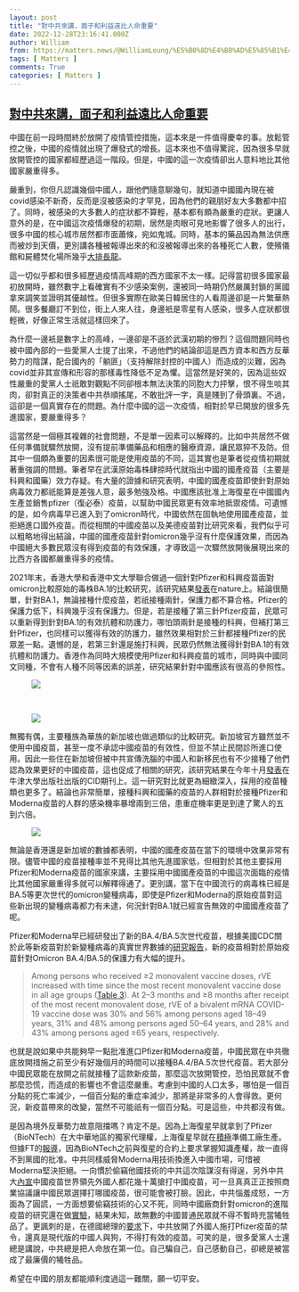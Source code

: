 ```yaml
---
layout: post
title: "對中共來講，面子和利益遠比人命重要"
date: 2022-12-28T23:16:41.000Z
author: William
from: https://matters.news/@WilliamLeung/%E5%B0%8D%E4%B8%AD%E5%85%B1%E4%BE%86%E8%AC%9B-%E9%9D%A2%E5%AD%90%E5%92%8C%E5%88%A9%E7%9B%8A%E9%81%A0%E6%AF%94%E4%BA%BA%E5%91%BD%E9%87%8D%E8%A6%81-bafybeigxd3f3debybjr2zbaoayf65mtuy7vaoqrttox7qzfa2xtupoafqu
tags: [ Matters ]
comments: True
categories: [ Matters ]
---
```

<!--1672269401000-->
[對中共來講，面子和利益遠比人命重要](https://matters.news/@WilliamLeung/%E5%B0%8D%E4%B8%AD%E5%85%B1%E4%BE%86%E8%AC%9B-%E9%9D%A2%E5%AD%90%E5%92%8C%E5%88%A9%E7%9B%8A%E9%81%A0%E6%AF%94%E4%BA%BA%E5%91%BD%E9%87%8D%E8%A6%81-bafybeigxd3f3debybjr2zbaoayf65mtuy7vaoqrttox7qzfa2xtupoafqu)
------

<div>
<p>中國在前一段時間終於放開了疫情管控措施，這本來是一件值得慶幸的事。放鬆管控之後，中國的疫情就出現了爆發式的增長。這本來也不值得驚詫，因為很多早就放開管控的國家都經歷過這一階段。但是，中國的這一次疫情卻出人意料地比其他國家嚴重得多。</p><p>嚴重到，你但凡認識幾個中國人，跟他們隨意聊幾句，就知道中國國內現在被covid感染不新奇，反而是沒被感染的才罕見，因為他們的親朋好友大多數都中招了。同時，被感染的大多數人的症狀都不算輕，基本都有頗為嚴重的症狀。更讓人意外的是，在中國這次疫情爆發的初期，居然是肉眼可見地影響了很多人的出行，很多中國的核心城市居然都市面蕭條，宛如鬼城。同時，基本的藥品因為無法供應而被炒到天價，更別講各種被報導出來的和沒被報導出來的各種死亡人數，使殯儀館和屍體焚化場所幾乎<a href="https://3g.163.com/news/article/HPCIV6E70001899O.html?spss=news-hotlist-wap-index" rel="noopener noreferrer" target="_blank">大排長龍</a>。</p><p>這一切似乎都和很多經歷過疫情高峰期的西方國家不太一樣。記得當初很多國家最初放開時，雖然數字上看確實有不少感染案例，還被同一時期仍然嚴厲封鎖的黨國拿來調笑並證明其優越性。但很多實際在歐美日韓居住的人看周邊卻是一片繁華熱鬧。很多餐廳訂不到位，街上人來人往，身邊衹是零星有人感染，很多人症狀都很輕微，好像正常生活就這樣回來了。</p><p>為什麼一邊衹是數字上的高峰，一邊卻是不遜於武漢初期的慘烈？這個問題同時也被中國內部的一些愛黨人士提了出來，不過他們的結論卻這是西方資本和西方反華勢力的陰謀，配合國內的「躺匪」（支持解除封控的中國人）而造成的災難，因為covid並非其宣傳和形容的那樣毒性降低不足為懼。這當然是好笑的，因為這些奴性嚴重的愛黨人士祇敢對觀點不同卻根本無法決策的同胞大力抨擊，恨不得生啖其肉，卻對真正的決策者中共恭順搖尾，不敢批評一字，真是賤到了骨頭裏。不過，這卻是一個真實存在的問題。為什麼中國的這一次疫情，相對於早已開放的很多先進國家，要嚴重得多？</p><p>這當然是一個極其複雜的社會問題，不是單一因素可以解釋的。比如中共居然不做任何準備就驟然放開，沒有提前準備藥品和相應的醫療資源，讓民眾猝不及防。但其中一個頗為重要的因素很可能是使用疫苗的不同，這其實也是筆者從疫情初期就著重強調的問題。筆者早在武漢原始毒株肆掠時代就指出中國的國產疫苗（主要是科興和國藥）效力存疑。有大量的證據和研究表明，中國的國產疫苗即使針對原始病毒效力都祇能算是差強人意，最多勉強及格。中國應該批准上海復星在中國國內生產並銷售pfizer（復必泰）疫苗，以幫助中國民眾更有效率地抵禦疫情。可遺憾的是，如今病毒早已進入到了omicron時代，中國依然在固執地使用國產疫苗，並拒絕進口國外疫苗。而從相關的中國疫苗以及美德疫苗對比研究來看，我們似乎可以粗略地得出結論，中國的國產疫苗針對omicron幾乎沒有什麼保護效果，而因為中國絕大多數民眾沒有得到疫苗的有效保護，才導致這一次驟然放開後展現出來的比西方各國都嚴重得多的疫情。</p><p>2021年末，香港大學和香港中文大學聯合做過一個針對Pfizer和科興疫苗面對omicron比較原始的毒株BA.1的比較研究，該研究結果<a href="https://www.nature.com/articles/s41591-022-01704-7" rel="noopener noreferrer" target="_blank">發表</a>在nature上。結論很簡單，針對BA.1，無論接種什麼疫苗，若祇接種兩針，保護力都不算合格。Pfizer的保護力低下，科興幾乎沒有保護力。但是，若是接種了第三針Pfizer疫苗，民眾可以重新得到針對BA.1的有效抗體和防護力，哪怕頭兩針是接種的科興，但補打第三針Pfizer，也同樣可以獲得有效的防護力，雖然效果相對於三針都接種Pfizer的民眾差一點。遺憾的是，若第三針還是施打科興，民眾仍然無法獲得針對BA.1的有效抗體和防護力。香港作為同時大規模使用Pfizer和科興疫苗的城市，同時與中國同文同種，不會有人種不同等因素的誤差，研究結果針對中國應該有很高的參照性。</p><figure class="image"><img src="https://assets.matters.news/embed/410d4820-dd8b-4829-93f4-803118b4dd6c.png" data-asset-id="410d4820-dd8b-4829-93f4-803118b4dd6c" referrerpolicy="no-referrer"><figcaption><span></span></figcaption></figure><p><br></p><figure class="image"><img src="https://assets.matters.news/embed/0f8fec4b-db0b-46fb-866f-9a0f36b0557d.png" data-asset-id="0f8fec4b-db0b-46fb-866f-9a0f36b0557d" referrerpolicy="no-referrer"><figcaption><span></span></figcaption></figure><p>無獨有偶，主要種族為華族的新加坡也做過類似的比較研究。新加坡官方雖然並不使用中國疫苗，甚至一度不承認中國疫苗的有效性，但並不禁止民間診所進口使用。因此一些住在新加坡但被中共宣傳洗腦的中國人和新移民也有不少接種了他們認為效果更好的中國疫苗，這也促成了相關的研究，該研究結果在今年十月<a href="https://academic.oup.com/cid/article/75/8/1442/6567428" rel="noopener noreferrer" target="_blank">發表</a>在牛津大學出版社出版的CID期刊上。這一研究對比就更為細緻深入，採用的疫苗種類也更多了。結論也非常簡單，接種科興和國藥的疫苗的人群相對於接種Pfizer和Moderna疫苗的人群的感染機率暴增兩到三倍，患重症機率更是到達了驚人的五到六倍。</p><figure class="image"><img src="https://assets.matters.news/embed/a0d9c436-1f8c-4277-a6ef-35bfd1332c69.png" data-asset-id="a0d9c436-1f8c-4277-a6ef-35bfd1332c69" referrerpolicy="no-referrer"><figcaption><span></span></figcaption></figure><p>無論是香港還是新加坡的數據都表明，中國的國產疫苗在當下的環境中效果非常有限。儘管中國的疫苗接種率並不見得比其他先進國家低，但相對於其他主要採用Pfizer和Moderna疫苗的國家來講，主要採用中國國產疫苗的中國這次面臨的疫情比其他國家嚴重得多就可以解釋得通了。更別講，當下在中國流行的病毒株已經是BA.5等更次世代的omicron變種病毒，即使是Pfizer和Moderna的原始疫苗對這些新出現的變種病毒都力有未逮，何況針對BA.1就已經宣告無效的中國國產疫苗了呢。</p><p>Pfizer和Moderna早已經研發出了新的BA.4/BA.5次世代疫苗，根據美國CDC關於此等新疫苗對於新變種病毒的真實世界數據的<a href="https://www.cdc.gov/mmwr/volumes/71/wr/pdfs/mm7148e1-H.pdf" rel="noopener noreferrer" target="_blank">研究報告</a>，新的疫苗相對於原始疫苗針對Omicron BA.4/BA.5的保護力有大幅的提升。</p><blockquote>Among persons who received ≥2 monovalent vaccine doses, rVE increased with time since the most recent monovalent vaccine dose in all age groups (<a href="https://www.cdc.gov/mmwr/volumes/71/wr/mm7148e1.htm#T3_down" rel="noopener noreferrer" target="_blank">Table 3</a>). At 2–3 months and ≥8 months after receipt of the most recent monovalent dose, rVE of a bivalent mRNA COVID-19 vaccine dose was 30% and 56% among persons aged 18–49 years, 31% and 48% among persons aged 50–64 years, and 28% and 43% among persons aged ≥65 years, respectively.</blockquote><p>也就是說如果中共能夠早一點批准進口Pfizer和Moderna疫苗，中國民眾在中共徹底放開措施之前至少有好幾個月的時間可以接種BA.4/BA.5次世代疫苗。若大部分中國民眾能在放開之前就接種了這款新疫苗，那麼這次放開管控，恐怕民眾就不會那麼恐慌，而造成的影響也不會這麼嚴重。考慮到中國的人口太多，哪怕是一個百分點的死亡率減少，一個百分點的重症率減少，那將是非常多的人會得救。更何況，新疫苗帶來的改變，當然不可能祇有一個百分點。可是這些，中共都沒有做。</p><p>是因為境外反華勢力故意阻擋嗎？肯定不是。因為上海復星早就拿到了Pfizer（BioNTech）在大中華地區的獨家代理權，上海復星早就在<a href="https://www.eeo.com.cn/2021/0513/487937.shtml" rel="noopener noreferrer" target="_blank">積極</a>準備工廠生產。但據FT的<a href="https://www.ft.com/content/a481c129-c5aa-4972-84a8-3a45bb000098" rel="noopener noreferrer" target="_blank">報導</a>，因為BioNTech之前與復星的合約上要求掌握知識產權，故一直得不到黨國的批准。中共同樣威脅Moderna用技術換進入中國市場，可惜被Moderna堅決拒絕。一向慣於偷竊他國技術的中共這次陰謀沒有得逞，另外中共大<a href="https://www.bilibili.com/video/BV1h84y1q7e1/?spm_id_from=333.788.recommend_more_video.9" rel="noopener noreferrer" target="_blank">內宣</a>中國疫苗世界領先外國人都花幾十萬搶打中國疫苗，可一旦真真正正按照商業協議讓中國民眾選擇打哪國疫苗，很可能會被打臉。因此，中共惱羞成怒，一方面為了圓謊，一方面想要偷竊技術的心又不死，同時中國廠商針對omicron的進階疫苗的研究還在做<a href="http://www.sinovac.com/news/shownews.php?id=1556&lang=en" rel="noopener noreferrer" target="_blank">實驗</a>，結果未知，故無數的中國普通民眾就不得不暫時充當犧牲品了。更諷刺的是，在德國總理的<a href="https://www.reuters.com/business/healthcare-pharmaceuticals/scholz-secures-agreement-allowing-expats-china-use-biontech-covid-19-vaccine-2022-11-04/" rel="noopener noreferrer" target="_blank">要求</a>下，中共放開了外國人施打Pfizer疫苗的禁令，還真是現代版的中國人與狗，不得打有效的疫苗。可笑的是，很多愛黨人士還總是講說，中共總是把人命放在第一位。自己騙自己，自己感動自己，卻總是被當成了最廉價的犧牲品。</p><p>希望在中國的朋友都能順利度過這一難關，願一切平安。</p>
</div>
